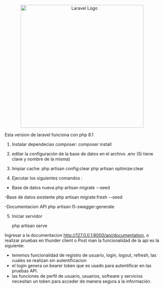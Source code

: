 <p align="center"><a href="https://laravel.com" target="_blank"><img src="https://raw.githubusercontent.com/laravel/art/master/logo-lockup/5%20SVG/2%20CMYK/1%20Full%20Color/laravel-logolockup-cmyk-red.svg" width="400" alt="Laravel Logo"></a></p>

Esta version de laravel funciona con php 8.1

1) Instalar dependecias composer:
    composer install

2) editar la configuración de la base de datos en el archivo .env (Si tiene clave y nombre de la misma)

3) limpiar cache:
    php artisan config:clear
    php artisan optimize:clear


4) Ejecutar los siguientes comandos : 

- Base de datos nueva 
      php artisan migrate --seed

-Base de datos existente
     php artisan migrate:fresh --seed

-Documentacion API
    php artisan l5-swagger:generate

5) Iniciar servidor

   php artisan serve

Ingresar a la documentacion http://127.0.0.1:8000/api/documentation, o realizar pruebas en thunder client o Post man
la funcionalidad de la api es la siguiente: 
 - tenemos funcionalidad de registro de usuario, login, logout, refresh, las cuales se realizan sin autentificacion
 - el login genera un bearer token que es usado para autentificar en las pruebas API.
 - las funciones de perfil de usuario, usuarios, software y servicios necesitan un token para acceder de manera segura a la información.



